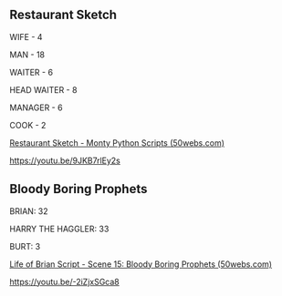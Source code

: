 ## Restaurant Sketch
WIFE - 4

MAN - 18

WAITER - 6

HEAD WAITER - 8

MANAGER - 6

COOK - 2

[Restaurant Sketch - Monty Python Scripts (50webs.com)](http://montypython.50webs.com/scripts/Series_1/21.htm)

https://youtu.be/9JKB7rlEy2s

## Bloody Boring Prophets
BRIAN: 32

HARRY THE HAGGLER: 33

BURT: 3

[Life of Brian Script - Scene 15: Bloody Boring Prophets (50webs.com)](http://www.montypython.50webs.com/scripts/Life_of_Brian/15.htm)

https://youtu.be/-2iZjxSGca8

